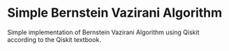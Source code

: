# Simple Bernstein Vazirani Algorithm

Simple implementation of Bernstein Vazirani Algorithm using Qiskit according to the Qiskit textbook.
